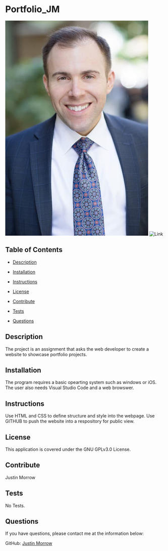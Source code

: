 # Portfolio_JM
![Thumbnail](/assets/images/Justin_smaller.JPG)
![Link](https://github.com/Justin-Morrow/Portfolio_JM/)

## Table of Contents

- [Description](#Description)

- [Installation](#Installation)

- [Instructions](#Instructions)

- [License](#License)

- [Contribute](#Contribute)

- [Tests](#Tests)

- [Questions](#Questions)

## Description

The project is an assignment that asks the web developer to create a website to showcase portfolio projects.

## Installation

The program requires a basic opearting system such as windows or iOS. The user also needs Visual Studio Code and a web browswer. 

## Instructions

Use HTML and CSS to define structure and style into the webpage. Use GITHUB to push the website into a respository for public view.

## License

This application is covered under the GNU GPLv3.0 License.

## Contribute

Justin Morrow

## Tests

No Tests.

## Questions

If you have questions, please contact me at the information below:

GitHub: [Justin Morrow](https://github.com/Justin-Morrow)
